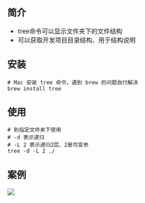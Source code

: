 ## 简介

- tree命令可以显示文件夹下的文件结构
- 可以获取开发项目目录结构、用于结构说明

## 安装

```shell
# Mac 安装 tree 命令，遇到 brew 的问题自行解决
brew install tree
```

## 使用

```shell
# 到指定文件夹下使用
# -d 表示递归
# -L 2 表示递归2层、2是可变参
tree -d -L 2 ./ 
```

## 案例

![](https://agefades-note.oss-cn-beijing.aliyuncs.com/1619432578992.png)

